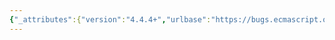 ```yaml
---
{"_attributes":{"version":"4.4.4+","urlbase":"https://bugs.ecmascript.org/","maintainer":"dherman@mozilla.com"},"bug":{"bug_id":2655,"creation_ts":"2014-04-14 18:32:00 -0700","short_desc":"Typos in 7.2.8 IsInteger","delta_ts":"2014-05-22 18:09:12 -0700","product":"Draft for 6th Edition","component":"editorial issue","version":"Rev 23: April 5, 2014 Draft","rep_platform":"All","op_sys":"All","bug_status":"RESOLVED","resolution":"FIXED","priority":"Normal","bug_severity":"enhancement","everconfirmed":true,"reporter":{"uid":"jorendorff","name":"Jason Orendorff"},"assigned_to":{"uid":"allen","name":"Allen Wirfs-Brock"},"cc":"jmdyck","long_desc":[{"commentid":7727,"comment_count":0,"who":{"uid":"jorendorff","name":"Jason Orendorff"},"bug_when":"2014-04-14 18:32:38 -0700","thetext":"- There are two periods at the end of the introductory sentence.\n\n- The algorithm numbering starts at step 5.\n\n- The fourth step says \"retun false\" rather than \"return false\"."},{"commentid":7728,"comment_count":1,"who":{"uid":"jorendorff","name":"Jason Orendorff"},"bug_when":"2014-04-15 03:49:55 -0700","thetext":"Also, the steps are numbered 5, 6, 7, 8, 7."},{"commentid":7729,"comment_count":2,"who":{"uid":"jorendorff","name":"Jason Orendorff"},"bug_when":"2014-04-15 03:52:13 -0700","thetext":"- The text refers to the algorithm as \"IsConstructor\".\n\n- There's an extra comma after \"argument\"."},{"commentid":7743,"comment_count":3,"who":{"uid":"allen","name":"Allen Wirfs-Brock"},"bug_when":"2014-04-15 18:43:23 -0700","thetext":"fixed in rev24 editor's draft"},{"commentid":7950,"comment_count":4,"who":{"uid":"jmdyck","name":"Michael Dyck"},"bug_when":"2014-04-28 21:06:48 -0700","thetext":"In rev24, the preamble still refers to the operation as \"IsConstructor\"."},{"commentid":8010,"comment_count":5,"who":{"uid":"allen","name":"Allen Wirfs-Brock"},"bug_when":"2014-04-29 22:25:18 -0700","thetext":"fixed in rev24"},{"commentid":8043,"comment_count":6,"who":{"uid":"jmdyck","name":"Michael Dyck"},"bug_when":"2014-04-30 15:26:34 -0700","thetext":"Reopening due to the leftovers noted in comment 4."},{"commentid":8343,"comment_count":7,"who":{"uid":"allen","name":"Allen Wirfs-Brock"},"bug_when":"2014-05-12 14:10:08 -0700","thetext":"fixed in rev25 editor's draft"},{"commentid":8610,"comment_count":8,"who":{"uid":"allen","name":"Allen Wirfs-Brock"},"bug_when":"2014-05-22 18:09:12 -0700","thetext":"fixed in rev25"}]}}
---
```

